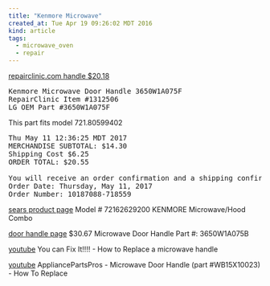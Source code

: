 ```yaml
---
title: "Kenmore Microwave"
created_at: Tue Apr 19 09:26:02 MDT 2016
kind: article
tags:
  - microwave_oven
  - repair
---
```



<a href="http://www.repairclinic.com/PartDetail/Kenmore-Microwave-Door-Handle/3650W1A075F/1312506?modelNumber=721.80599402&ss=a6b6c70d699267&mr=1" target="_blank">repairclinic.com handle $20.18</a>

<pre>
Kenmore Microwave Door Handle 3650W1A075F
RepairClinic Item #1312506 
LG OEM Part #3650W1A075F 
</pre>

This part fits model 721.80599402

<pre>
Thu May 11 12:36:25 MDT 2017
MERCHANDISE SUBTOTAL: $14.30
Shipping Cost $6.25
ORDER TOTAL: $20.55 

You will receive an order confirmation and a shipping confirmation email at the address provided.
Order Date: Thursday, May 11, 2017
Order Number: 10187088-718559 
</pre>


<a href="https://www.searspartsdirect.com/model-number/72162629200/0582/0123370.html" target="_blank">sears product page</a> Model # 72162629200 KENMORE Microwave/Hood Combo 

<a href="http://www.searspartsdirect.com/kenmore-microwave-parts/3650W1A075B/0022/721/model-72162629200/0582/0123370.html" target="_blank">door handle page</a> $30.67 Microwave Door Handle Part #: 3650W1A075B

<a href="https://www.youtube.com/watch?v=8S7zsWndDfk" target="_blank">youtube</a> You can Fix It!!!! - How to Replace a microwave handle


<a href="https://www.youtube.com/watch?v=sDmFpLSyiDo" target="_blank">youtube</a> AppliancePartsPros - Microwave Door Handle (part #WB15X10023) - How To Replace


<!--
html boilerplate
<a href="" target="_blank"></a>
<img src="" width="400px">
<ul>
  <li></li>
</ul>
<pre>
</pre>
<pre><code>
</code></pre>
-->

